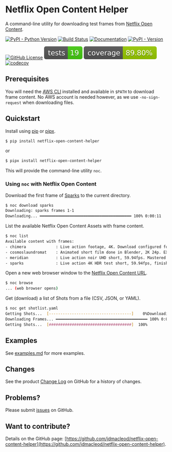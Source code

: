 # Netflix Open Content Helper

A command-line utility for downloading test frames from [Netflix Open Content](https://opencontent.netflix.com).

[![PyPI - Python Version](https://img.shields.io/pypi/pyversions/netflix-open-content-helper)](https://pypi.org/project/netflix-open-content-helper/)
 [![Build Status](https://github.com/jdmacleod/netflix-open-content-helper/actions/workflows/python-package.yml/badge.svg)](https://github.com/jdmacleod/netflix-open-content-helper/actions/workflows/python-package.yml)
[![Documentation](https://img.shields.io/badge/doc-latest-blue.svg)](https://jdmacleod.github.io/netflix-open-content-helper/) [![PyPI - Version](https://img.shields.io/pypi/v/netflix-open-content-helper)](https://pypi.org/project/netflix-open-content-helper/)

[![GitHub License](https://img.shields.io/github/license/jdmacleod/netflix-open-content-helper)](https://github.com/jdmacleod/netflix-open-content-helper/blob/main/LICENSE)
[![Tests Status](./reports/junit/tests-badge.svg?dummy=8484744)](./reports/junit/report.html)
[![Coverage Status](./reports/coverage/coverage-badge.svg?dummy=8484744)](./reports/coverage/index.html)
[![codecov](https://codecov.io/gh/jdmacleod/netflix-open-content-helper/branch/main/graph/badge.svg)](https://codecov.io/gh/jdmacleod/netflix-open-content-helper)

## Prerequisites

You will need the [AWS CLI](https://docs.aws.amazon.com/cli/latest/userguide/cli-chap-getting-started.html) installed and available in `$PATH` to download frame content. No AWS account is needed however, as we use `-no-sign-request` when downloading files.

## Quickstart

Install using [pip](https://pypi.org/project/pip/) or [pipx](https://pipx.pypa.io/stable/).

```bash
$ pip install netflix-open-content-helper
```

or

```bash
$ pipx install netflix-open-content-helper
```

This will provide the command-line utility `noc`.

### Using `noc` with Netflix Open Content

Download the first frame of [Sparks](https://opencontent.netflix.com/#h.d0oh6u8prqhe) to the current directory.

```bash
$ noc download sparks
Downloading: sparks frames 1-1
Downloading... ━━━━━━━━━━━━━━━━━━━━━━━━━━━━━━━━━━━━━━━━ 100% 0:00:11
```

List the available Netflix Open Content Assets with frame content.

```bash
$ noc list
Available content with frames:
- chimera             : Live action footage, 4K. Download configured for the 23.98fps frame rate version. TIFF files.
- cosmoslaundromat    : Animated short film done in Blender, 2K 24p. EXR files.
- meridian            : Live action noir UHD short, 59.94fps. Mastered in Dolby Vision HDR. TIFF files.
- sparks              : Live action 4K HDR test short, 59.94fps, finished at 4000 nits. ACES EXR files.
```

Open a new web browser window to the [Netflix Open Content URL](https://opencontent.netflix.com).

```bash
$ noc browse
... (web browser opens)
```

Get (download) a list of Shots from a file (CSV, JSON, or YAML).

```bash
$ noc get shotlist.yaml
Getting Shots...  [------------------------------------]    0%Downloading: sparks frames 5000-5001
Downloading Frames... ━━━━━━━━━━━━━━━━━━━━━━━━━━━━━━━━━━━━━━━━ 100% 0:00:23
Getting Shots...  [####################################]  100%
```

## Examples

See [examples.md](./examples.md) for more examples.

## Changes

See the product [Change Log](https://github.com/jdmacleod/netflix-open-content-helper/blob/main/CHANGELOG.md) on GitHub for a history of changes.

## Problems?

Please submit [issues](https://github.com/jdmacleod/netflix-open-content-helper/issues) on GitHub.

## Want to contribute?

Details on the GitHub page: [https://github.com/jdmacleod/netflix-open-content-helper](https://github.com/jdmacleod/netflix-open-content-helper).
